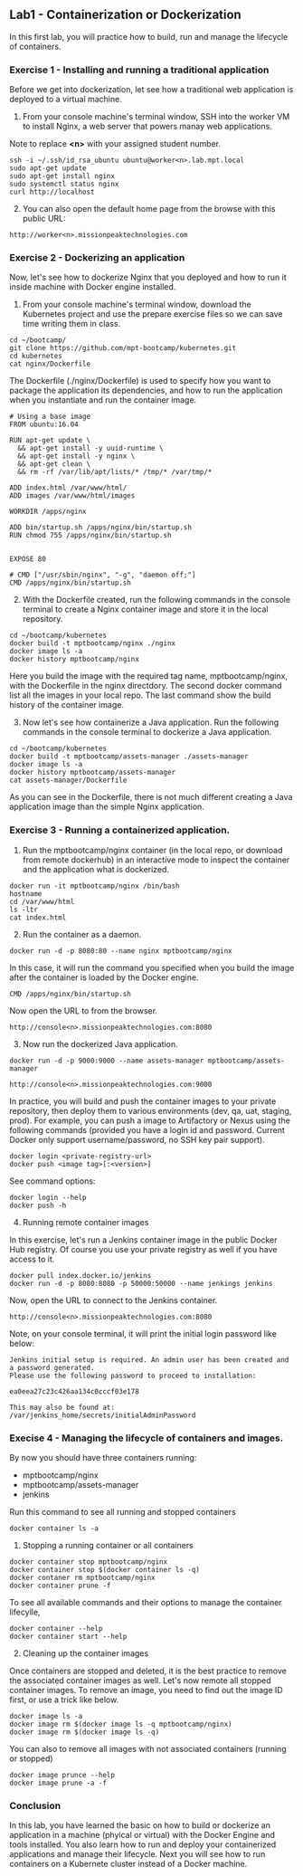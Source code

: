 ## Lab1 - Containerization or Dockerization

In this first lab, you will practice how to build, run and manage the lifecycle of containers.


### Exercise 1 - Installing and running a traditional application

Before we get into dockerization, let see how a traditional web application is deployed to a virtual machine.

1. From your console machine's terminal window, SSH into the worker VM to install Nginx, a web server that powers manay web applications. 

Note to replace **\<n\>** with your assigned student number.

```console
ssh -i ~/.ssh/id_rsa_ubuntu ubuntu@worker<n>.lab.mpt.local
sudo apt-get update
sudo apt-get install nginx
sudo systemctl status nginx
curl http://localhost
```

2. You can also open the default home page from the browse with this public URL:

```
http://worker<n>.missionpeaktechnologies.com
```


### Exercise 2 - Dockerizing an application

Now, let's see how to dockerize Nginx that you deployed and how to run it inside machine with Docker engine installed.

1. From your console machine's terminal window, download the Kubernetes project and use the prepare exercise files so we can save time writing them in class.

```console
cd ~/bootcamp/
git clone https://github.com/mpt-bootcamp/kubernetes.git
cd kubernetes
cat nginx/Dockerfile
```

The Dockerfile (./nginx/Dockerfile) is used to specify how you want to package the application its dependencies, and how to run the application when you instantiate and run the container image.

```
# Using a base image 
FROM ubuntu:16.04

RUN apt-get update \
  && apt-get install -y uuid-runtime \
  && apt-get install -y nginx \
  && apt-get clean \
  && rm -rf /var/lib/apt/lists/* /tmp/* /var/tmp/*

ADD index.html /var/www/html/
ADD images /var/www/html/images

WORKDIR /apps/nginx

ADD bin/startup.sh /apps/nginx/bin/startup.sh
RUN chmod 755 /apps/nginx/bin/startup.sh


EXPOSE 80

# CMD ["/usr/sbin/nginx", "-g", "daemon off;"]
CMD /apps/nginx/bin/startup.sh
```

2. With the Dockerfile created, run the following commands in the console terminal to create a Nginx container image and store it in the local repository.

```console
cd ~/bootcamp/kubernetes
docker build -t mptbootcamp/nginx ./nginx
docker image ls -a
docker history mptbootcamp/nginx
```

Here you build the image with the required tag name, mptbootcamp/nginx, with the Dockerfile in the nginx directdory. The second docker command list all the images in your local repo. The last command show the build history of the container image.


3. Now let's see how containerize a Java application. Run the following commands in the console terminal to dockerize a Java application.

```console
cd ~/bootcamp/kubernetes
docker build -t mptbootcamp/assets-manager ./assets-manager
docker image ls -a
docker history mptbootcamp/assets-manager
cat assets-manager/Dockerfile
```

As you can see in the Dockerfile, there is not much different creating a Java application image than the simple Nginx application.


### Exercise 3 - Running a containerized application.


1. Run the mptbootcamp/nginx container (in the local repo, or download from remote dockerhub) in an interactive mode to inspect the container and the application what is dockerized.

```
docker run -it mptbootcamp/nginx /bin/bash
hostname
cd /var/www/html
ls -ltr
cat index.html
```

2. Run the container as a daemon. 

```
docker run -d -p 8080:80 --name nginx mptbootcamp/nginx
```

In this case, it will run the command you specified when you build the image after the container is loaded by the Docker engine.

```
CMD /apps/nginx/bin/startup.sh
```

Now open the URL to from the browser.

```
http://console<n>.missionpeaktechnologies.com:8080
```

3. Now run the dockerized Java application.
```
docker run -d -p 9000:9000 --name assets-manager mptbootcamp/assets-manager
```

```
http://console<n>.missionpeaktechnologies.com:9000
```

In practice, you will build and push the container images to your private repository, then deploy them to various environments (dev, qa, uat, staging, prod). For example, you can push a image to Artifactory or Nexus using the following commands (provided you have a login id and password. Current Docker only support username/password, no SSH key pair support).

```
docker login <private-registry-url>
docker push <image tag>[:<version>]
```

See command options:

```
docker login --help
docker push -h
```

4. Running remote container images

In this exercise, let's run a Jenkins container image in the public Docker Hub registry. Of course you use your private registry as well if you have access to it.

```conseole
docker pull index.docker.io/jenkins
docker run -d -p 8080:8080 -p 50000:50000 --name jenkings jenkins
```

Now, open the URL to connect to the Jenkins container.

```
http://console<n>.missionpeaktechnologies.com:8080
```

Note, on your console terminal, it will print the initial login password like below:

```
Jenkins initial setup is required. An admin user has been created and a password generated.
Please use the following password to proceed to installation:

ea0eea27c23c426aa134c0cccf03e178

This may also be found at: /var/jenkins_home/secrets/initialAdminPassword
```

### Execise 4 - Managing the lifecycle of containers and images.

By now you should have three containers running:

* mptbootcamp/nginx
* mptbootcamp/assets-manager
* jenkins

Run this command to see all running and stopped containers

```console
docker container ls -a
```

1. Stopping a running container or all containers

```console
docker container stop mptbootcamp/nginx
docker container stop $(docker container ls -q)
docker contaner rm mptbootcamp/nginx
docker container prune -f
```

To see all available commands and their options to manage the container lifecylle,

```console
docker container --help
docker container start --help
```

2. Cleaning up the container images

Once containers are stopped and deleted, it is the best practice to remove the associated container images as well. Let's now remote all stopped container images. To remove an image, you need to find out the image ID first, or use a trick like below.

```console
docker image ls -a
docker image rm $(docker image ls -q mptbootcamp/nginx)
docker image rm $(docker image ls -q)
```

You can also to remove all images with not associated containers (running or stopped)

```console
docker image prunce --help
docker image prune -a -f
```

### Conclusion

In this lab, you have learned the basic on how to build or dockerize an application in a machine (phyical or virtual) with the Docker Engine and tools installed. You also learn how to run and deploy your containerized applications and manage their lifecycle. Next you will see how to run containers on a Kubernete cluster instead of a Docker machine.